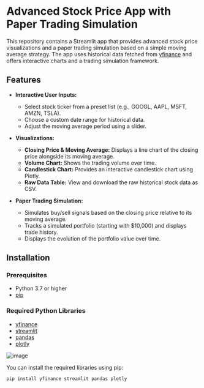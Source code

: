 # Advanced Stock Price App with Paper Trading Simulation

This repository contains a Streamlit app that provides advanced stock price visualizations and a paper trading simulation based on a simple moving average strategy. The app uses historical data fetched from [yfinance](https://pypi.org/project/yfinance/) and offers interactive charts and a trading simulation framework.

## Features

- **Interactive User Inputs:**  
  - Select stock ticker from a preset list (e.g., GOOGL, AAPL, MSFT, AMZN, TSLA).
  - Choose a custom date range for historical data.
  - Adjust the moving average period using a slider.

- **Visualizations:**  
  - **Closing Price & Moving Average:** Displays a line chart of the closing price alongside its moving average.
  - **Volume Chart:** Shows the trading volume over time.
  - **Candlestick Chart:** Provides an interactive candlestick chart using Plotly.
  - **Raw Data Table:** View and download the raw historical stock data as CSV.

- **Paper Trading Simulation:**  
  - Simulates buy/sell signals based on the closing price relative to its moving average.
  - Tracks a simulated portfolio (starting with \$10,000) and displays trade history.
  - Displays the evolution of the portfolio value over time.

## Installation

### Prerequisites

- Python 3.7 or higher
- [pip](https://pip.pypa.io/en/stable/)

### Required Python Libraries

- [yfinance](https://pypi.org/project/yfinance/)
- [streamlit](https://pypi.org/project/streamlit/)
- [pandas](https://pypi.org/project/pandas/)
- [plotly](https://pypi.org/project/plotly/)

![image](https://github.com/user-attachments/assets/5335f0af-088a-402c-8556-5968cdd8cdb6)


You can install the required libraries using pip:

```bash
pip install yfinance streamlit pandas plotly



